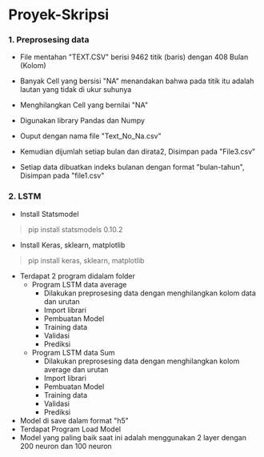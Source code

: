 # Proyek-Skripsi

### 1. Preprosesing data
- File mentahan "TEXT.CSV" berisi 9462 titik (baris) dengan 408 Bulan (Kolom)

- Banyak Cell yang bersisi "NA" menandakan bahwa pada titik itu adalah lautan yang tidak di ukur suhunya

- Menghilangkan Cell yang bernilai "NA"

- Digunakan library Pandas dan Numpy

- Ouput dengan nama file "Text_No_Na.csv"

- Kemudian dijumlah setiap bulan dan dirata2, Disimpan pada "File3.csv"

- Setiap data dibuatkan indeks bulanan dengan format "bulan-tahun", Disimpan pada "file1.csv"

### 2. LSTM
- Install Statsmodel
> pip install statsmodels 0.10.2
- Install Keras, sklearn, matplotlib
> pip install keras, sklearn, matplotlib
- Terdapat 2 program didalam folder
    - Program LSTM data average
        - Dilakukan preprosesing data dengan menghilangkan kolom data dan urutan
        - Import librari
        - Pembuatan Model
        - Training data
        - Validasi
        - Prediksi
    - Program LSTM data Sum
        - Dilakukan preprosesing data dengan menghilangkan kolom average dan urutan
        - Import librari
        - Pembuatan Model
        - Training data
        - Validasi
        - Prediksi
- Model di save dalam format "h5"
- Terdapat Program Load Model
- Model yang paling baik saat ini adalah menggunakan 2 layer dengan 200 neuron dan 100 neuron


